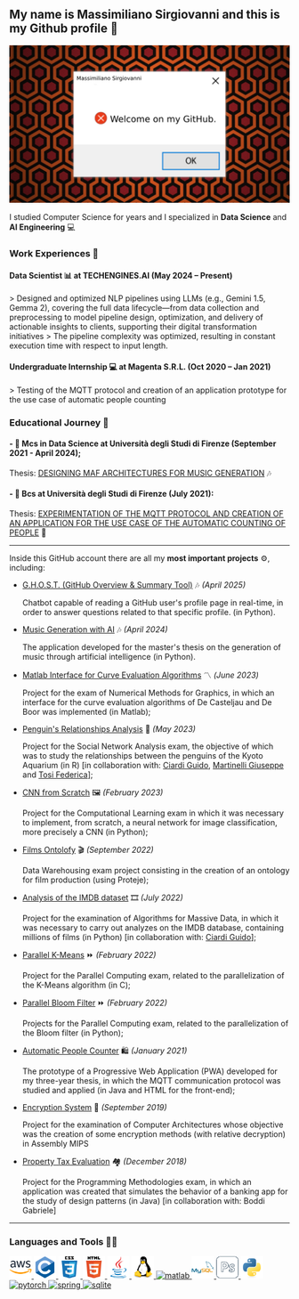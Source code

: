 <h2>My name is Massimiliano Sirgiovanni and this is my Github profile 🦆</h2>

<img src=intro_img.png> 

I studied Computer Science for years and I specialized in **Data Science** and **AI Engineering** 💻

<h3>Work Experiences 💼</h3>
<h4>Data Scientist 📊 at TECHENGINES.AI (May 2024 – Present)</h4>
<p>> Designed and optimized NLP pipelines using LLMs (e.g., Gemini
1.5, Gemma 2), covering the full data lifecycle—from data collection and preprocessing to model pipeline design, optimization,
and delivery of actionable insights to clients, supporting their
digital transformation initiatives
> The pipeline complexity was optimized, resulting in constant execution time with respect to input length.</p>

<h4>Undergraduate Internship 💻 at Magenta S.R.L. (Oct 2020 – Jan 2021)</h4>
<p>> Testing of the MQTT protocol and creation of an application prototype for the use case of automatic people counting</p>


<h3>Educational Journey 🎒</h3>
<h4>
- 📔 Mcs in Data Science at Università degli Studi di Firenze (September 2021 - April 2024);</h4>
  <p> Thesis: <a href=https://github.com/massimilianoSirgiovanni/MusicGenerationThesis>DESIGNING MAF ARCHITECTURES FOR MUSIC GENERATION</a> 🎶 </p>
<h4>
- 📔 Bcs at Università degli Studi di Firenze (July 2021):</h4>
  <p> Thesis: <a href=https://github.com/massimilianoSirgiovanni/PersonCounter_Thesis_Project>EXPERIMENTATION OF THE MQTT PROTOCOL AND CREATION OF AN APPLICATION FOR THE USE CASE OF THE AUTOMATIC COUNTING OF PEOPLE</a> 👤</p>


<hr>

Inside this GitHub account there are all my **most important projects** ⚙️, including:
- <a href=https://github.com/massimilianoSirgiovanni/GitHub_Overview_Summary_Tool>G.H.O.S.T. (GitHub Overview & Summary Tool)</a> 🎶 *(April 2025)*
  <p>Chatbot capable of reading a GitHub user's profile page in real-time, in order to answer questions related to that specific profile. (in Python).</p>
- <a href=https://github.com/massimilianoSirgiovanni/MusicGenerationThesis>Music Generation with AI</a> 🎶 *(April 2024)*
  <p>The application developed for the master's thesis on the generation of music through artificial intelligence (in Python).</p>
- <a href=https://github.com/massimilianoSirgiovanni/Matlab-Interface-for-curveEvaluation-Algorithms>Matlab Interface for Curve Evaluation Algorithms</a> 〽️ *(June 2023)*
  <p>Project for the exam of Numerical Methods for Graphics, in which an interface for the curve evaluation algorithms of De Casteljau and De Boor was implemented (in Matlab);</p>
- <a href=https://github.com/massimilianoSirgiovanni/Penguins-Relationship-Analysis>Penguin's Relationships Analysis</a> 🐧 *(May 2023)*
  <p>Project for the Social Network Analysis exam, the objective of which was to study the relationships between the penguins of the Kyoto Aquarium (in R)
     [in collaboration with: <a href=https://github.com/guidociardi>Ciardi Guido</a>, <a href=https://github.com/JosephMartinelli>Martinelli Giuseppe</a> and <a href=https://github.com/federicatosi>Tosi Federica</a>];</p>
- <a href=https://github.com/massimilianoSirgiovanni/CNN-From-Scratch>CNN from Scratch</a> 🖼 *(February 2023)*
  <p>Project for the Computational Learning exam in which it was necessary to implement, from scratch, a neural network for image classification, more precisely a CNN (in Python);</p>
- <a href=https://github.com/massimilianoSirgiovanni/Films_Ontology>Films Ontolofy</a> 🎬 *(September 2022)*
  <p>Data Warehousing exam project consisting in the creation of an ontology for film production (using Proteje);</p>
- <a href=https://github.com/massimilianoSirgiovanni/IMDB-DatasetAnalysis>Analysis of the IMDB dataset</a> 🎞 *(July 2022)*
  <p>Project for the examination of Algorithms for Massive Data, in which it was necessary to carry out analyzes on the IMDB database, containing millions of films (in Python) [in collaboration with: <a href=https://github.com/guidociardi>Ciardi Guido</a>];</p>
- <a href=https://github.com/massimilianoSirgiovanni/ProjectsParallelComputing/tree/main/K-Means>Parallel K-Means</a> ⏩ *(February 2022)*
  <p>Project for the Parallel Computing exam, related to the parallelization of the K-Means algorithm (in C);
- <a href=https://github.com/massimilianoSirgiovanni/ProjectsParallelComputing/tree/main/Bloom-Filter>Parallel Bloom Filter</a> ⏩ *(February 2022)*
  <p>Projects for the Parallel Computing exam, related to the parallelization of the Bloom filter (in Python);</p>
- <a href=https://github.com/massimilianoSirgiovanni/PersonCounter_Thesis_Project>Automatic People Counter</a> 🛍 *(January 2021)*
  <p>The prototype of a Progressive Web Application (PWA) developed for my three-year thesis, in which the MQTT communication protocol was studied and applied (in Java and HTML for the front-end);</p>
- <a href=https://github.com/massimilianoSirgiovanni/Encryption-System-in-MIPS>Encryption System</a> 📠 *(September 2019)*
  <p>Project for the examination of Computer Architectures whose objective was the creation of some encryption methods (with relative decryption) in Assembly MIPS</p>
- <a href=https://github.com/massimilianoSirgiovanni/Project-Property-Tax>Property Tax Evaluation</a> 🏘 *(December 2018)*
  <p>Project for the Programming Methodologies exam, in which an application was created that simulates the behavior of a banking app for the study of design patterns (in Java) [in collaboration with: Boddi Gabriele]</p>

<hr>
<h3 align="left">Languages and Tools 👨‍💻</h3>
<p align="left"> <a href="https://aws.amazon.com" target="_blank" rel="noreferrer"> <img src="https://raw.githubusercontent.com/devicons/devicon/master/icons/amazonwebservices/amazonwebservices-original-wordmark.svg" alt="aws" width="40" height="40"/> </a> <a href="https://www.cprogramming.com/" target="_blank" rel="noreferrer"> <img src="https://raw.githubusercontent.com/devicons/devicon/master/icons/c/c-original.svg" alt="c" width="40" height="40"/> </a> <a href="https://www.w3schools.com/css/" target="_blank" rel="noreferrer"> <img src="https://raw.githubusercontent.com/devicons/devicon/master/icons/css3/css3-original-wordmark.svg" alt="css3" width="40" height="40"/> </a> <a href="https://www.w3.org/html/" target="_blank" rel="noreferrer"> <img src="https://raw.githubusercontent.com/devicons/devicon/master/icons/html5/html5-original-wordmark.svg" alt="html5" width="40" height="40"/> </a> <a href="https://www.java.com" target="_blank" rel="noreferrer"> <img src="https://raw.githubusercontent.com/devicons/devicon/master/icons/java/java-original.svg" alt="java" width="40" height="40"/> </a> <a href="https://www.linux.org/" target="_blank" rel="noreferrer"> <img src="https://raw.githubusercontent.com/devicons/devicon/master/icons/linux/linux-original.svg" alt="linux" width="40" height="40"/> </a> <a href="https://www.mathworks.com/" target="_blank" rel="noreferrer"> <img src="https://upload.wikimedia.org/wikipedia/commons/2/21/Matlab_Logo.png" alt="matlab" width="40" height="40"/> </a> <a href="https://www.mysql.com/" target="_blank" rel="noreferrer"> <img src="https://raw.githubusercontent.com/devicons/devicon/master/icons/mysql/mysql-original-wordmark.svg" alt="mysql" width="40" height="40"/> </a> <a href="https://www.photoshop.com/en" target="_blank" rel="noreferrer"> <img src="https://raw.githubusercontent.com/devicons/devicon/master/icons/photoshop/photoshop-line.svg" alt="photoshop" width="40" height="40"/> </a> <a href="https://www.python.org" target="_blank" rel="noreferrer"> <img src="https://raw.githubusercontent.com/devicons/devicon/master/icons/python/python-original.svg" alt="python" width="40" height="40"/> </a> <a href="https://pytorch.org/" target="_blank" rel="noreferrer"> <img src="https://www.vectorlogo.zone/logos/pytorch/pytorch-icon.svg" alt="pytorch" width="40" height="40"/> </a> <a href="https://spring.io/" target="_blank" rel="noreferrer"> <img src="https://www.vectorlogo.zone/logos/springio/springio-icon.svg" alt="spring" width="40" height="40"/> </a> <a href="https://www.sqlite.org/" target="_blank" rel="noreferrer"> <img src="https://www.vectorlogo.zone/logos/sqlite/sqlite-icon.svg" alt="sqlite" width="40" height="40"/> </a> </p>




<!--
**massimilianoSirgiovanni/massimilianoSirgiovanni** is a ✨ _special_ ✨ repository because its `README.md` (this file) appears on your GitHub profile.

Here are some ideas to get you started:

- 🔭 I’m currently working on ...
- 🌱 I’m currently learning ...
- 👯 I’m looking to collaborate on ...
- 🤔 I’m looking for help with ...
- 💬 Ask me about ...
- 📫 How to reach me: ...
- 😄 Pronouns: ...
- ⚡ Fun fact: ...
-->
